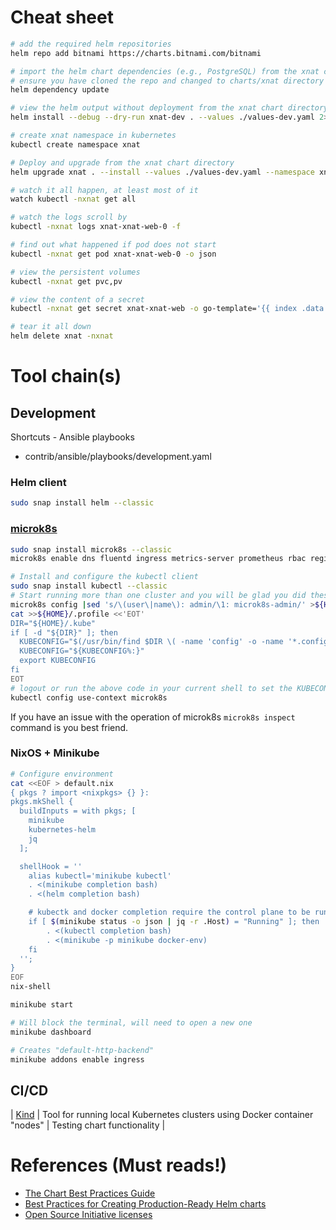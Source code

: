 # Cheat sheet

```bash
# add the required helm repositories
helm repo add bitnami https://charts.bitnami.com/bitnami

# import the helm chart dependencies (e.g., PostgreSQL) from the xnat chart directory 
# ensure you have cloned the repo and changed to charts/xnat directory before running this command
helm dependency update

# view the helm output without deployment from the xnat chart directory
helm install --debug --dry-run xnat-dev . --values ./values-dev.yaml 2>&1 |less

# create xnat namespace in kubernetes
kubectl create namespace xnat

# Deploy and upgrade from the xnat chart directory
helm upgrade xnat . --install --values ./values-dev.yaml --namespace xnat

# watch it all happen, at least most of it
watch kubectl -nxnat get all

# watch the logs scroll by
kubectl -nxnat logs xnat-xnat-web-0 -f

# find out what happened if pod does not start
kubectl -nxnat get pod xnat-xnat-web-0 -o json

# view the persistent volumes
kubectl -nxnat get pvc,pv

# view the content of a secret
kubectl -nxnat get secret xnat-xnat-web -o go-template='{{ index .data "xnat-conf.properties" }}' | base64 -d

# tear it all down
helm delete xnat -nxnat
```

# Tool chain(s)

## Development

Shortcuts - Ansible playbooks

* contrib/ansible/playbooks/development.yaml

### Helm client

```bash
sudo snap install helm --classic
```

### [microk8s](https://microk8s.io/)


```bash
sudo snap install microk8s --classic
microk8s enable dns fluentd ingress metrics-server prometheus rbac registry storage

# Install and configure the kubectl client
sudo snap install kubectl --classic
# Start running more than one cluster and you will be glad you did these steps
microk8s config |sed 's/\(user\|name\): admin/\1: microk8s-admin/' >${HOME}/.kube/microk8s.config
cat >>${HOME}/.profile <<'EOT'
DIR="${HOME}/.kube"
if [ -d "${DIR}" ]; then
  KUBECONFIG="$(/usr/bin/find $DIR \( -name 'config' -o -name '*.config' \) \( -type f -o -type l \) -print0 | tr '\0' ':')"
  KUBECONFIG="${KUBECONFIG%:}"
  export KUBECONFIG
fi
EOT
# logout or run the above code in your current shell to set the KUBECONFIG environment variable
kubectl config use-context microk8s
```

If you have an issue with the operation of microk8s `microk8s inspect` command is you best friend.

### NixOS + Minikube

```bash
# Configure environment
cat <<EOF > default.nix
{ pkgs ? import <nixpkgs> {} }:
pkgs.mkShell {
  buildInputs = with pkgs; [
    minikube
    kubernetes-helm
    jq
  ];

  shellHook = ''
    alias kubectl='minikube kubectl'
    . <(minikube completion bash)
    . <(helm completion bash)

    # kubectk and docker completion require the control plane to be running
    if [ $(minikube status -o json | jq -r .Host) = "Running" ]; then
	    . <(kubectl completion bash)
	    . <(minikube -p minikube docker-env)
    fi
  '';
}
EOF
nix-shell

minikube start

# Will block the terminal, will need to open a new one
minikube dashboard

# Creates "default-http-backend"
minikube addons enable ingress
```

## CI/CD

| [Kind](https://github.com/kubernetes-sigs/kind) | Tool for running local Kubernetes clusters using Docker container "nodes" | Testing chart functionality |

# References (Must reads!)

* [The Chart Best Practices Guide](https://helm.sh/docs/chart_best_practices/)
* [Best Practices for Creating Production-Ready Helm charts](https://docs.bitnami.com/tutorials/production-ready-charts/)
* [Open Source Initiative licenses](https://opensource.org/licenses)
